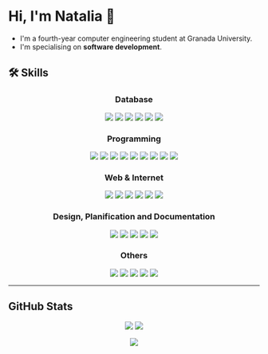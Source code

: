 <!-- ![Logo](https://dev-to-uploads.s3.amazonaws.com/uploads/articles/th5xamgrr6se0x5ro4g6.png) -->


#  Hi, I'm Natalia 👋

* I'm a fourth-year computer engineering student at Granada University.
* I'm specialising on **software development**.

## 🛠 Skills

<p align="center">
  
  <h3 align="center"> Database</h3>
  <p align="center">
    <img src="https://img.shields.io/badge/MySQL-4479A1?logo=mysql&logoColor=white&style=flat-square" />  
    <img src="https://img.shields.io/badge/Oracle-F80000?logo=oracle&logoColor=white&style=flat-square" />   
    <img src="https://img.shields.io/badge/PL%2FSQL-F80000?logo=oracle&logoColor=white&style=flat-square" />   
    <img src="https://img.shields.io/badge/SQL-336791?logo=databricks&logoColor=white&style=flat-square" />  
    <img src="https://img.shields.io/badge/MongoDB-47A248?logo=mongodb&logoColor=white&style=flat-square" /> 
    <img src="https://img.shields.io/badge/MariaDB-003545?logo=mariadb&logoColor=white&style=flat-square" />
  </p>

  <h3 align="center"> Programming</h3>
  <p align="center">
    <img src="https://img.shields.io/badge/C-00599C?logo=c&logoColor=white&style=flat-square" /> 
    <img src="https://img.shields.io/badge/C++-00599C?logo=cplusplus&logoColor=white&style=flat-square" />   
    <img src="https://img.shields.io/badge/Java-ED8B00?logo=openjdk&logoColor=white&style=flat-square" />   
    <img src="https://img.shields.io/badge/Python-3776AB?logo=python&logoColor=white&style=flat-square" />   
    <img src="https://img.shields.io/badge/Node.js-339933?logo=node.js&logoColor=white&style=flat-square" /> 
    <img src="https://img.shields.io/badge/PHP-777BB4?logo=php&logoColor=white&style=flat-square" />   
    <img src="https://img.shields.io/badge/Ruby-CC342D?logo=ruby&logoColor=white&style=flat-square" /> 
    <img src="https://img.shields.io/badge/Android-3DDC84?logo=android&logoColor=white&style=flat-square" /> 
    <img src="https://img.shields.io/badge/Flutter-02569B?logo=flutter&logoColor=white&style=flat-square" />
  </p>

  <h3 align="center"> Web & Internet</h3>
  <p align="center">
    <img src="https://img.shields.io/badge/HTML5-E34F26?logo=html5&logoColor=white&style=flat-square" />  
    <img src="https://img.shields.io/badge/CSS3-1572B6?logo=css3&logoColor=white&style=flat-square" /> 
    <img src="https://img.shields.io/badge/JavaScript-F7DF1E?logo=javascript&logoColor=black&style=flat-square" />   
    <img src="https://img.shields.io/badge/AJAX-0078D7?logo=ajax&logoColor=white&style=flat-square" />  
    <img src="https://img.shields.io/badge/XML-00599C?logo=xml&logoColor=white&style=flat-square" /> 
    <img src="https://img.shields.io/badge/Apache_Server-D22128?logo=apache&logoColor=white&style=flat-square" /> 
  </p>

  <h3 align="center"> Design, Planification and Documentation</h3>
  <p align="center">
    <img src="https://img.shields.io/badge/LaTeX-008080?logo=latex&logoColor=white&style=flat-square" /> 
    <img src="https://img.shields.io/badge/UML-02569B?logo=uml&logoColor=white&style=flat-square" /> 
    <img src="https://img.shields.io/badge/Figma-F24E1E?logo=figma&logoColor=white&style=flat-square" /> 
    <img src="https://img.shields.io/badge/Trello-0052CC?logo=trello&logoColor=white&style=flat-square" /> 
    <img src="https://img.shields.io/badge/Jira-0052CC?logo=jira&logoColor=white&style=flat-square" /> 
  </p>
  
  <h3 align="center"> Others</h3>
  <p align="center">
    <img src="https://img.shields.io/badge/VirtualBox-183A61?logo=virtualbox&logoColor=white&style=flat-square" /> 
    <img src="https://img.shields.io/badge/Visual%20Studio-5C2D91?logo=visualstudio&logoColor=white&style=flat-square" />  
    <img src="https://img.shields.io/badge/Docker-2496ED?logo=docker&logoColor=white&style=flat-square" /> 
    <img src="https://img.shields.io/badge/Linux-FCC624?logo=linux&logoColor=black&style=flat-square" /> 
    <img src="https://img.shields.io/badge/Windows%2011-0078D6?logo=windows10&logoColor=white&style=flat-square" /> 
  </p>
</p>

---


## GitHub  Stats
<p align="center">
  <img src="https://github-readme-streak-stats.herokuapp.com?user=ntsec7&theme=burnt-neon"/>
  <img src="https://github-readme-stats.vercel.app/api?username=ntsec7&theme=tokyonight&show_icons=true&hide_border=true&count_private=true" />
</p>
<p align="center">
  <img src="https://github-readme-stats.vercel.app/api/top-langs/?username=ntsec7&theme=tokyonight&show_icons=true&hide_border=true&layout=compact" />
</p>


<!--
## 🔗 Links
[![portfolio](https://img.shields.io/badge/my_portfolio-000?style=for-the-badge&logo=ko-fi&logoColor=white)](https://katherineoelsner.com/)
[![linkedin](https://img.shields.io/badge/linkedin-0A66C2?style=for-the-badge&logo=linkedin&logoColor=white)](https://www.linkedin.com/)
[![twitter](https://img.shields.io/badge/twitter-1DA1F2?style=for-the-badge&logo=twitter&logoColor=white)](https://twitter.com/)
-->

